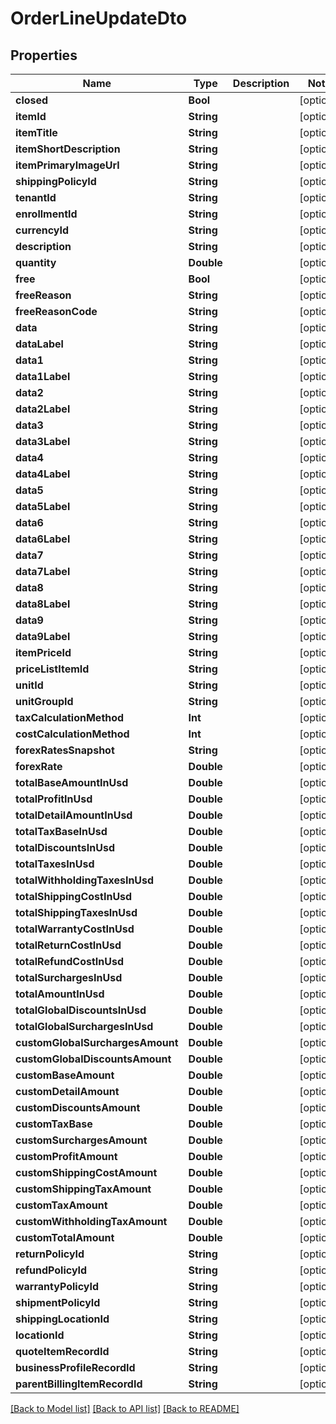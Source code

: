 # OrderLineUpdateDto

## Properties
Name | Type | Description | Notes
------------ | ------------- | ------------- | -------------
**closed** | **Bool** |  | [optional] 
**itemId** | **String** |  | [optional] 
**itemTitle** | **String** |  | [optional] 
**itemShortDescription** | **String** |  | [optional] 
**itemPrimaryImageUrl** | **String** |  | [optional] 
**shippingPolicyId** | **String** |  | [optional] 
**tenantId** | **String** |  | [optional] 
**enrollmentId** | **String** |  | [optional] 
**currencyId** | **String** |  | [optional] 
**description** | **String** |  | [optional] 
**quantity** | **Double** |  | [optional] 
**free** | **Bool** |  | [optional] 
**freeReason** | **String** |  | [optional] 
**freeReasonCode** | **String** |  | [optional] 
**data** | **String** |  | [optional] 
**dataLabel** | **String** |  | [optional] 
**data1** | **String** |  | [optional] 
**data1Label** | **String** |  | [optional] 
**data2** | **String** |  | [optional] 
**data2Label** | **String** |  | [optional] 
**data3** | **String** |  | [optional] 
**data3Label** | **String** |  | [optional] 
**data4** | **String** |  | [optional] 
**data4Label** | **String** |  | [optional] 
**data5** | **String** |  | [optional] 
**data5Label** | **String** |  | [optional] 
**data6** | **String** |  | [optional] 
**data6Label** | **String** |  | [optional] 
**data7** | **String** |  | [optional] 
**data7Label** | **String** |  | [optional] 
**data8** | **String** |  | [optional] 
**data8Label** | **String** |  | [optional] 
**data9** | **String** |  | [optional] 
**data9Label** | **String** |  | [optional] 
**itemPriceId** | **String** |  | [optional] 
**priceListItemId** | **String** |  | [optional] 
**unitId** | **String** |  | [optional] 
**unitGroupId** | **String** |  | [optional] 
**taxCalculationMethod** | **Int** |  | [optional] 
**costCalculationMethod** | **Int** |  | [optional] 
**forexRatesSnapshot** | **String** |  | [optional] 
**forexRate** | **Double** |  | [optional] 
**totalBaseAmountInUsd** | **Double** |  | [optional] 
**totalProfitInUsd** | **Double** |  | [optional] 
**totalDetailAmountInUsd** | **Double** |  | [optional] 
**totalTaxBaseInUsd** | **Double** |  | [optional] 
**totalDiscountsInUsd** | **Double** |  | [optional] 
**totalTaxesInUsd** | **Double** |  | [optional] 
**totalWithholdingTaxesInUsd** | **Double** |  | [optional] 
**totalShippingCostInUsd** | **Double** |  | [optional] 
**totalShippingTaxesInUsd** | **Double** |  | [optional] 
**totalWarrantyCostInUsd** | **Double** |  | [optional] 
**totalReturnCostInUsd** | **Double** |  | [optional] 
**totalRefundCostInUsd** | **Double** |  | [optional] 
**totalSurchargesInUsd** | **Double** |  | [optional] 
**totalAmountInUsd** | **Double** |  | [optional] 
**totalGlobalDiscountsInUsd** | **Double** |  | [optional] 
**totalGlobalSurchargesInUsd** | **Double** |  | [optional] 
**customGlobalSurchargesAmount** | **Double** |  | [optional] 
**customGlobalDiscountsAmount** | **Double** |  | [optional] 
**customBaseAmount** | **Double** |  | [optional] 
**customDetailAmount** | **Double** |  | [optional] 
**customDiscountsAmount** | **Double** |  | [optional] 
**customTaxBase** | **Double** |  | [optional] 
**customSurchargesAmount** | **Double** |  | [optional] 
**customProfitAmount** | **Double** |  | [optional] 
**customShippingCostAmount** | **Double** |  | [optional] 
**customShippingTaxAmount** | **Double** |  | [optional] 
**customTaxAmount** | **Double** |  | [optional] 
**customWithholdingTaxAmount** | **Double** |  | [optional] 
**customTotalAmount** | **Double** |  | [optional] 
**returnPolicyId** | **String** |  | [optional] 
**refundPolicyId** | **String** |  | [optional] 
**warrantyPolicyId** | **String** |  | [optional] 
**shipmentPolicyId** | **String** |  | [optional] 
**shippingLocationId** | **String** |  | [optional] 
**locationId** | **String** |  | [optional] 
**quoteItemRecordId** | **String** |  | [optional] 
**businessProfileRecordId** | **String** |  | [optional] 
**parentBillingItemRecordId** | **String** |  | [optional] 

[[Back to Model list]](../README.md#documentation-for-models) [[Back to API list]](../README.md#documentation-for-api-endpoints) [[Back to README]](../README.md)


